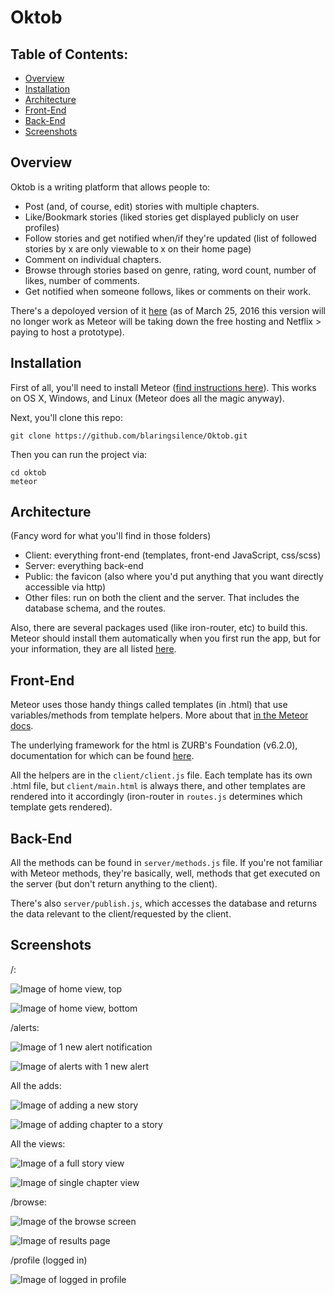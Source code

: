 # Oktob

## Table of Contents:
* [Overview](#overview)
* [Installation](#installation)
* [Architecture](#architecture)
* [Front-End](#front-end)
* [Back-End](#back-end)
* [Screenshots](#screenshots)

## Overview
Oktob is a writing platform that allows people to:
* Post (and, of course, edit) stories with multiple chapters.
* Like/Bookmark stories (liked stories get displayed publicly on user profiles)
* Follow stories and get notified when/if they're updated (list of followed stories by x are only viewable to x on their home page)
* Comment on individual chapters.
* Browse through stories based on genre, rating, word count, number of likes, number of comments.
* Get notified when someone follows, likes or comments on their work.

There's a depoloyed version of it [here](http://oktob.meteor.com) (as of March 25, 2016 this version will no longer work as Meteor will be taking down the free hosting and Netflix > paying to host a prototype).

## Installation
First of all, you'll need to install Meteor ([find instructions here](https://www.meteor.com/install)). This works on OS X, Windows, and Linux (Meteor does all the magic anyway).

Next, you'll clone this repo:
```
git clone https://github.com/blaringsilence/Oktob.git
```
Then you can run the project via:
```
cd oktob
meteor
```

## Architecture
(Fancy word for what you'll find in those folders)

- Client: everything front-end (templates, front-end JavaScript, css/scss)
- Server: everything back-end
- Public: the favicon (also where you'd put anything that you want directly accessible via http)
- Other files: run on both the client and the server. That includes the database schema, and the routes.

Also, there are several packages used (like iron-router, etc) to build this. Meteor should install them automatically when you first run the app, but for your information, they are all listed [here](/.meteor/packages).

## Front-End
Meteor uses those handy things called templates (in .html) that use variables/methods from template helpers. More about that [in the Meteor docs](http://docs.meteor.com/#/basic/defining-templates).

The underlying framework for the html is ZURB's Foundation (v6.2.0), documentation for which can be found [here](http://foundation.zurb.com/sites/docs/).

All the helpers are in the `client/client.js` file. Each template has its own .html file, but `client/main.html` is always there, and other templates are rendered into it accordingly (iron-router in `routes.js` determines which template gets rendered).

## Back-End
All the methods can be found in `server/methods.js` file. If you're not familiar with Meteor methods, they're basically, well, methods that get executed on the server (but don't return anything to the client). 

There's also `server/publish.js`, which accesses the database and returns the data relevant to the client/requested by the client.

## Screenshots
/:

![Image of home view, top](http://i.imgur.com/MPIuqeP.png)

![Image of home view, bottom](http://i.imgur.com/jiyXYPs.png)

/alerts:

![Image of 1 new alert notification](http://i.imgur.com/aov1L4B.png)

![Image of alerts with 1 new alert](http://i.imgur.com/Z7Im4pQ.png)

All the adds:

![Image of adding a new story](http://i.imgur.com/gUmei9q.png)

![Image of adding chapter to a story](http://i.imgur.com/uKcXvXy.png)

All the views:

![Image of a full story view](http://i.imgur.com/2EkTjYT.png)

![Image of single chapter view](http://i.imgur.com/bZmhKBt.png)

/browse:

![Image of the browse screen](http://i.imgur.com/NKyL6zF.png)

![Image of results page](http://i.imgur.com/9YlgpLP.png)

/profile (logged in)

![Image of logged in profile](http://i.imgur.com/05hcxOy.png)
